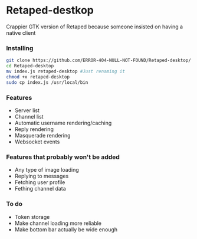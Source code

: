 # Retaped-destkop
Crappier GTK version of Retaped because someone insisted on having a native client

### Installing
```sh
git clone https://github.com/ERROR-404-NULL-NOT-FOUND/Retaped-desktop/
cd Retaped-desktop
mv index.js retaped-desktop #Just renaming it
chmod +x retaped-desktop
sudo cp index.js /usr/local/bin
```

### Features
- Server list
- Channel list
- Automatic username rendering/caching
- Reply rendering
- Masquerade rendering
- Websocket events

### Features that probably won't be added
- Any type of image loading
- Replying to messages
- Fetching user profile
- Fething channel data

### To do
- Token storage
- Make channel loading more reliable
- Make bottom bar actually be wide enough
